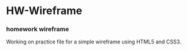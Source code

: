 # HW-Wireframe
<h3>homework wireframe</h3>
<p>Working on practice file for a simple wireframe using HTML5 and CSS3. </p>
